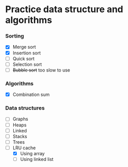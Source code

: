 # Practice data structure and algorithms

### Sorting
- [x] Merge sort
- [x] Insertion sort
- [ ] Quick sort
- [ ] Selection sort
- [ ] ~~Bubble sort~~ too slow to use

### Algorithms
- [x] Combination sum

### Data structures
- [ ] Graphs
- [ ] Heaps
- [ ] Linked
- [ ] Stacks
- [ ] Trees
- [ ] LRU cache
    - [x] Using array
    - [ ] Using linked list
